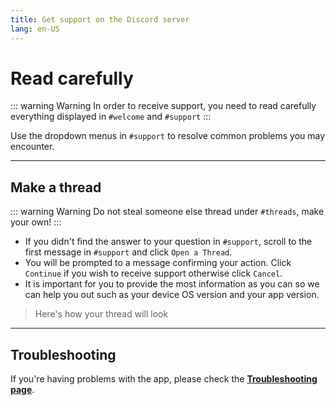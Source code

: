 ```yaml
---
title: Get support on the Discord server
lang: en-US
---
```


# Read carefully 

::: warning Warning
In order to receive support, you need to read carefully everything displayed in `#welcome` and `#support`
:::

Use the dropdown menus in `#support` to resolve common problems you may encounter.

---

## Make a thread
::: warning Warning
Do not steal someone else thread under `#threads`, make your own!
:::

* If you didn't find the answer to your question in `#support`, scroll to the first message in `#support` and click `Open a Thread`.
* You will be prompted to a message confirming your action. Click `Continue` if you wish to receive support otherwise click `Cancel`.
* It is important for you to provide the most information as you can so we can help you out such as your device OS version and your app version.
> Here's how your thread will look  <PictureDialog title="Discord thread" button="Click me to display" src="/assets/discordthread.png"/>

---
## Troubleshooting
If you're having problems with the app, please check the **[Troubleshooting page](/help/faq/#troubleshooting)**.
